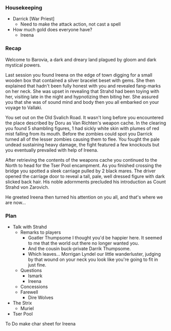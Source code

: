 ### Housekeeping
- Darrick [War Priest] 
	- Need to make the attack action, not cast a spell
- How much gold does everyone have? 
	- Ireena 

### Recap
Welcome to Barovia, a dark and dreary land plagued by gloom and dark mystical powers. 

Last session you found Ireena on the edge of town digging for a small wooden box that contained a silver bracelet beset with gems. She then explained that hadn't been fully honest with you and revealed fang-marks on her neck. She was upset in revealing that Strahd had been toying with her, visiting late in the night and hypnotizing then biting her. She assured you that she was of sound mind and body then you all embarked on your voyage to Vallaki.

You set out on the Old Svalich Road. It wasn't long before you encountered the place described by Doru as Van Richten's weapon cache. In the clearing you found 5 shambling figures, 1 had sickly white skin with plumes of red mist falling from its mouth. Before the zombies could spot you Darrick turned all of the lesser zombies causing them to flee. You fought the pale undead sustaining heavy damage, the fight featured a few knockouts but you eventually prevailed with help of Ireena.

After retrieving the contents of the weapons cache you continued to the North to head for the Tser Pool encampment. As you finished crossing the bridge you spotted a sleek carriage pulled by 2 black mares. The driver opened the carriage door to reveal a tall, pale, well dressed figure with dark slicked back hair. His noble adornments precluded his introduction as Count Strahd von Zarovich. 

He greeted Ireena then turned his attention on you all, and that's where we are now...

### Plan
- Talk with Strahd
	- Remarks to players
		- Goatler Thumpsome I thought you'd be happier here. It seemed to me that the world out there no longer wanted you. 
		- And the cousin buck-private Darrik Thumpsome. 
		- Which leaves... Morrigan Lyndel our little wanderluster, judging by that wound on your neck you look like you're going to fit in just fine.
	- Questions
		- Ismark
		- Ireena
	- Concessions
	- Farewell
		- Dire Wolves
- The Strix
	- Muriel
- Tser Pool


To Do
make char sheet for Ireena
